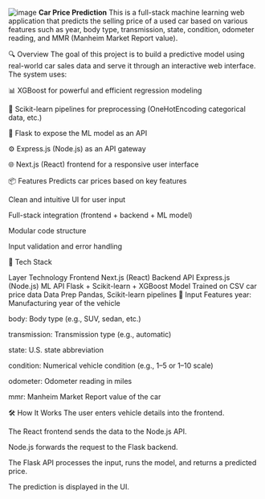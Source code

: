 
![image](https://github.com/user-attachments/assets/b39964cf-c3ad-4e4e-bf89-3b2500030a28)
**Car Price Prediction** 
This is a full-stack machine learning web application that predicts the selling price of a used car based on various features such as year, body type, transmission, state, condition, odometer reading, and MMR (Manheim Market Report value).

🔍 Overview
The goal of this project is to build a predictive model using real-world car sales data and serve it through an interactive web interface. The system uses:

📊 XGBoost for powerful and efficient regression modeling

🧹 Scikit-learn pipelines for preprocessing (OneHotEncoding categorical data, etc.)

🧠 Flask to expose the ML model as an API

⚙️ Express.js (Node.js) as an API gateway

🌐 Next.js (React) frontend for a responsive user interface

📦 Features
Predicts car prices based on key features

Clean and intuitive UI for user input

Full-stack integration (frontend + backend + ML model)

Modular code structure

Input validation and error handling

📁 Tech Stack

Layer	Technology
Frontend	Next.js (React)
Backend API	Express.js (Node.js)
ML API	Flask + Scikit-learn + XGBoost
Model	Trained on CSV car price data
Data Prep	Pandas, Scikit-learn pipelines
🧪 Input Features
year: Manufacturing year of the vehicle

body: Body type (e.g., SUV, sedan, etc.)

transmission: Transmission type (e.g., automatic)

state: U.S. state abbreviation

condition: Numerical vehicle condition (e.g., 1–5 or 1–10 scale)

odometer: Odometer reading in miles

mmr: Manheim Market Report value of the car

🛠️ How It Works
The user enters vehicle details into the frontend.

The React frontend sends the data to the Node.js API.

Node.js forwards the request to the Flask backend.

The Flask API processes the input, runs the model, and returns a predicted price.

The prediction is displayed in the UI.


